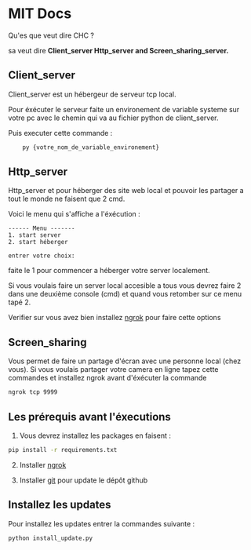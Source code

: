 # MIT Docs

Qu'es que veut dire CHC ?

sa veut dire **Client_server Http_server and Screen_sharing_server.**

## Client_server 

Client_server est un hébergeur de serveur tcp local.

Pour éxécuter le serveur faite un environement de variable systeme sur votre pc avec le chemin qui va au fichier python de client_server.

Puis executer cette commande :

```bash
    py {votre_nom_de_variable_environement}
```

## Http_server

Http_server et pour héberger des site web local et pouvoir les partager a tout le monde ne faisent que 2 cmd.

Voici le menu qui s'affiche a l'éxécution :

```
------ Menu -------  
1. start server
2. start héberger

entrer votre choix: 
```

faite le 1 pour commencer a héberger votre server localement.

Si vous voulais faire un server local accesible a tous vous devrez faire 2 dans une deuxième console (cmd) et quand vous retomber sur ce menu tapé 2.

Verifier sur vous avez bien installez [ngrok](https://ngrok.com) pour faire cette options

## Screen_sharing

Vous permet de faire un partage d'écran avec une personne local (chez vous). Si vous voulais partager votre camera en ligne tapez cette commandes et installez ngrok avant d'éxécuter la commande

```bash
ngrok tcp 9999
```


## Les prérequis avant l'éxecutions

1. Vous devrez installez les packages en faisent :

```bash
pip install -r requirements.txt
```

2. Installer [ngrok](https://ngrok.com)

3. Installer [git](https://git-scm.com) pour update le dépôt github

## Installez les updates 

Pour installez les updates entrer la commandes suivante : 

```bash
python install_update.py
```